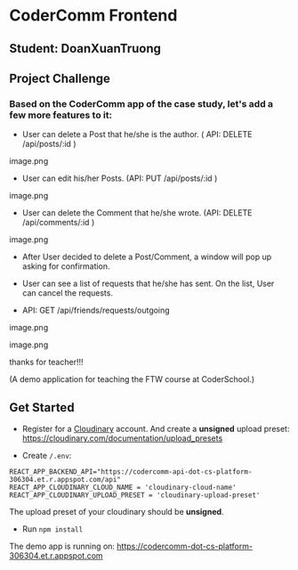 # CoderComm Frontend
## Student: DoanXuanTruong
## Project Challenge

### Based on the CoderComm app of the case study, let's add a few more features to it:

- User can delete a Post that he/she is the author. ( API: DELETE /api/posts/:id )
 
 image.png

- User can edit his/her Posts. (API: PUT /api/posts/:id )

 image.png 

- User can delete the Comment that he/she wrote. (API: DELETE /api/comments/:id )

image.png

- After User decided to delete a Post/Comment, a window will pop up asking for confirmation.

- User can see a list of requests that he/she has sent. On the list, User can cancel the requests.
- API: GET /api/friends/requests/outgoing

image.png

image.png


thanks for teacher!!!





(A demo application for teaching the FTW course at CoderSchool.)

## Get Started

- Register for a [Cloudinary](https://cloudinary.com/) account. And create a **unsigned** upload preset: https://cloudinary.com/documentation/upload_presets

- Create `/.env`:

```
REACT_APP_BACKEND_API="https://codercomm-api-dot-cs-platform-306304.et.r.appspot.com/api"
REACT_APP_CLOUDINARY_CLOUD_NAME = 'cloudinary-cloud-name'
REACT_APP_CLOUDINARY_UPLOAD_PRESET = 'cloudinary-upload-preset'
```

The upload preset of your cloudinary should be **unsigned**.

- Run `npm install`

The demo app is running on: https://codercomm-dot-cs-platform-306304.et.r.appspot.com
